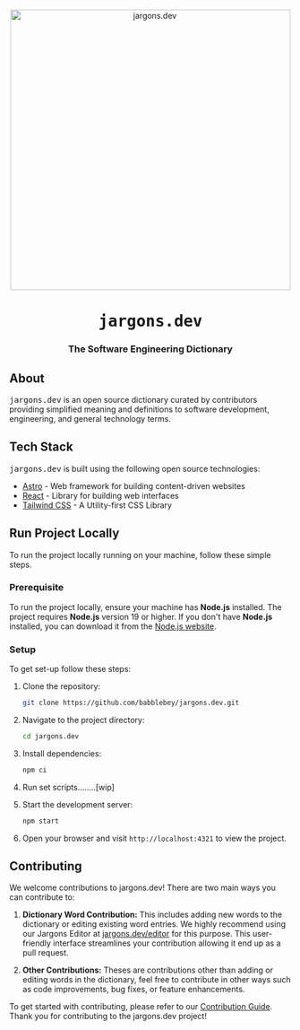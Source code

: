 <div align="center" style="margin-top: 12px">
  <a href="https://www.jargons.dev">
   <img width="500" alt="jargons.dev" src="https://github.com/babblebey/jargons.dev/assets/25631971/f2adedb8-4324-439a-8663-d3e30fd68416">
  </a>

  <h1><tt>jargons.dev</tt></h1>
  <h3>The Software Engineering Dictionary</h3>
</div>

## About

<tt>jargons.dev</tt> is an open source dictionary curated by contributors providing simplified meaning and definitions to software development, engineering, and general technology terms.

## Tech Stack

<tt>jargons.dev</tt> is built using the following open source technologies: 

- [Astro](https://astro.build/) - Web framework for building content-driven websites
- [React](https://react.dev) - Library for building web interfaces
- [Tailwind CSS](https://tailwindcss.com) - A Utility-first CSS Library

## Run Project Locally

To run the project locally running on your machine, follow these simple steps.

### Prerequisite

To run the project locally, ensure your machine has **Node.js** installed. The project requires **Node.js** version 19 or higher. If you don't have **Node.js** installed, you can download it from the [Node.js website](https://nodejs.org/).

### Setup 

To get set-up follow these steps:

1. Clone the repository:

   ```sh
   git clone https://github.com/babblebey/jargons.dev.git
   ```

2. Navigate to the project directory:

   ```sh
   cd jargons.dev
   ```

3. Install dependencies:

   ```sh
   npm ci
   ```

4. Run set scripts........[wip]

5. Start the development server:

   ```sh
   npm start
   ```

6. Open your browser and visit `http://localhost:4321` to view the project.

## Contributing

We welcome contributions to jargons.dev! There are two main ways you can contribute to:

1. **Dictionary Word Contribution:** 
  This includes adding new words to the dictionary or editing existing word entries. We highly recommend using our Jargons Editor at [jargons.dev/editor](https://jargons.dev/editor) for this purpose. This user-friendly interface streamlines your contribution allowing it end up as a pull request.

2. **Other Contributions:**
  Theses are contributions other than adding or editing words in the dictionary, feel free to contribute in other ways such as code improvements, bug fixes, or feature enhancements.

To get started with contributing, please refer to our [Contribution Guide](./CONTRIBUTING.md). Thank you for contributing to the jargons.dev project!